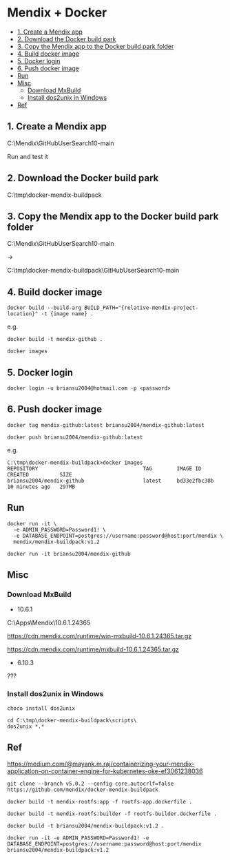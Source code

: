 # Mendix + Docker

- [1. Create a Mendix app](#1-create-a-mendix-app)
- [2. Download the Docker build park](#2-download-the-docker-build-park)
- [3. Copy the Mendix app to the Docker build park folder](#3-copy-the-mendix-app-to-the-docker-build-park-folder)
- [4. Build docker image](#4-build-docker-image)
- [5. Docker login](#5-docker-login)
- [6. Push docker image](#6-push-docker-image)
- [Run](#run)
- [Misc](#misc)
  - [Download MxBuild](#download-mxbuild)
  - [Install dos2unix in Windows](#install-dos2unix-in-windows)
- [Ref](#ref)

## 1. Create a Mendix app

C:\Mendix\GitHubUserSearch10-main

Run and test it

## 2. Download the Docker build park

C:\tmp\docker-mendix-buildpack

## 3. Copy the Mendix app to the Docker build park folder

C:\Mendix\GitHubUserSearch10-main

->

C:\tmp\docker-mendix-buildpack\GitHubUserSearch10-main

## 4. Build docker image

```dos
docker build --build-arg BUILD_PATH="{relative-mendix-project-location}" -t {image name} .

```

e.g.

<!-- docker build --build-arg BUILD_PATH="./GitHubUserSearch10-main" -t mendix-github . -->

```dos
docker build -t mendix-github .

docker images
```

<!-- docker build --build-arg BUILD_PATH="./GitHubUserSearch10-main" -t mendix/mendix-buildpack:v5.0.4 . -->

## 5. Docker login

```dos
docker login -u briansu2004@hotmail.com -p <password>
```

## 6. Push docker image

```dos
docker tag mendix-github:latest briansu2004/mendix-github:latest

docker push briansu2004/mendix-github:latest
```

e.g.

```text
C:\tmp\docker-mendix-buildpack>docker images            
REPOSITORY                                  TAG        IMAGE ID       CREATED          SIZE
briansu2004/mendix-github                   latest     bd33e2fbc38b   10 minutes ago   297MB
```

## Run

```dos
docker run -it \
  -e ADMIN_PASSWORD=Password1! \
  -e DATABASE_ENDPOINT=postgres://username:password@host:port/mendix \
  mendix/mendix-buildpack:v1.2  
```

```dos
docker run -it briansu2004/mendix-github
```

## Misc

### Download MxBuild

- 10.6.1

C:\Apps\Mendix\10.6.1.24365

<https://cdn.mendix.com/runtime/win-mxbuild-10.6.1.24365.tar.gz>

<https://cdn.mendix.com/runtime/mxbuild-10.6.1.24365.tar.gz>

- 6.10.3

???

### Install dos2unix in Windows

```dos
choco install dos2unix

cd C:\tmp\docker-mendix-buildpack\scripts\
dos2unix *.*
```

## Ref

<https://medium.com/@mayank.m.raj/containerizing-your-mendix-application-on-container-engine-for-kubernetes-oke-ef3061238036>

```dos
git clone --branch v5.0.2 --config core.autocrlf=false https://github.com/mendix/docker-mendix-buildpack

docker build -t mendix-rootfs:app -f rootfs-app.dockerfile .

docker build -t mendix-rootfs:builder -f rootfs-builder.dockerfile .

docker build -t briansu2004/mendix-buildpack:v1.2 .

docker run -it -e ADMIN_PASSWORD=Password1! -e DATABASE_ENDPOINT=postgres://username:password@host:port/mendix briansu2004/mendix-buildpack:v1.2  
```
